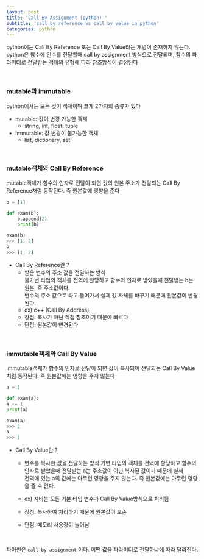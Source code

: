 ```yaml
---
layout: post
title: 'Call By Assignment (python) '
subtitle: 'call by reference vs call by value in python'
categories: python
---
```


python에는 Call By Reference 또는 Call By Value라는 개념이 존재하지 않는다. python은 함수에 인수를 전달할때 call by assignment 방식으로 전달되며, 함수의 파라미터로 전달받는 객체의 유형에 따라 참조방식이 결정된다    

<br>

### mutable과 immutable
python에서는 모든 것이 객체이며 크게 2가지의 종류가 있다   
- mutable: 값이 변경 가능한 객체
    - string, int, float, tuple
- immutable: 값 변경이 불가능한 객체
    - list, dictionary, set   

<br>


### mutable객체와 Call By Reference
mutable객체가 함수의 인자로 전달이 되면 값의 원본 주소가 전달되는 Call By Reference처럼 동작된다. 즉 원본값에 영향을 준다
     

```python
b = [1]

def exam(b):
    b.append(2)
    print(b)

exam(b)
>>> [1, 2]
b
>>> [1, 2]
```

- Call By Reference란 ? 
    - 받은 변수의 주소 값을 전달하는 방식          
    불가변 타입의 객체를 전역에 할당하고 함수의 인자로 받았을때 전달받는 b는 원본, 즉 주소값이다.    
    변수의 주소 값으로 타고 들어가서 실제 값 자체를 바꾸기 때문에 원본값이 변경된다.    
    - ex) c++ (Call By Address)
    - 장점: 복사가 아닌 직접 참조이기 때문에 빠르다
    - 단점: 원본값이 변경된다   

<br>


### immutable객체와 Call By Value
immutable객체가 함수의 인자로 전달이 되면 값이 복사되어 전달되는 Call By Value처럼 동작된다. 즉 원본값에는 영향을 주지 않는다

```python
a = 1

def exam(a):
a += 1
print(a)

exam(a)
>>> 2
a
>>> 1
```

- Call By Value란 ?
    - 변수를 복사한 값을 전달하는 방식
    가변 타입의 객체를 전역에 할당하고 함수의 인자로 받았을때 전달받는 a는 주소값이 아닌 복사된 값이기 때문에 실제     
    전역에 있는 a의 값에는 아무런 영향을 주지 않는다. 즉 원본값에는 아무런 영향을 줄 수 없다.        

    - ex) 자바는 모든 기본 타입 변수가 Call By Value방식으로 처리됨    

    - 장점: 복사하여 처리하기 때문에 원본값이 보존    
    - 단점: 메모리 사용량이 늘어남   

<br>


파이썬은 ```call by assignment``` 이다. 어떤 값을 파라미터로 전달하냐에 따라 달라진다.

